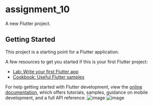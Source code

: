 # assignment_10

A new Flutter project.

## Getting Started

This project is a starting point for a Flutter application.

A few resources to get you started if this is your first Flutter project:

- [Lab: Write your first Flutter app](https://docs.flutter.dev/get-started/codelab)
- [Cookbook: Useful Flutter samples](https://docs.flutter.dev/cookbook)

For help getting started with Flutter development, view the
[online documentation](https://docs.flutter.dev/), which offers tutorials,
samples, guidance on mobile development, and a full API reference.
![image](https://github.com/TarekRakib89/assignment_10/assets/143186980/2160c2fc-a203-41b1-a478-1cb609c36439)
![image](https://github.com/TarekRakib89/assignment_10/assets/143186980/3a28a69c-3d19-4628-90a1-d8c1f6df7ae6)


